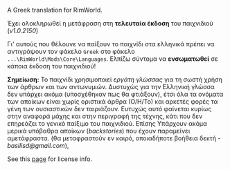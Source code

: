 A Greek translation for RimWorld.

Έχει ολοκληρωθεί η μετάφραση στη **τελευταία έκδοση** του παιχνιδιού (_v1.0.2150_)

Γι' αυτούς που θέλουνε να παίξουν το παιχνίδι στα ελληνικά πρέπει να αντιγράψουν τον φάκελο `Greek` στο φάκελο `...\RimWorld\Mods\Core\Languages`. Ελπίζω σύντομα να **ενσωματωθεί** σε κάποια έκδοση του παιχνιδιού!

**Σημείωση:** Το παιχνίδι χρησιμοποιεί _εργάτη γλώσσας_ για τη σωστή χρήση των άρθρων και των αντωνυμιών. Δυστυχώς για την Ελληνική γλώσσα δεν υπάρχει ακόμα (υποσχέθηκαν πως θα φτιάξουν), έτσι όλα τα ονόματα των αποίκων είναι χωρίς οριστικά άρθρα (Ο/Η/Το) και αρκετές φορές τα γένη των ουσιαστικών δεν ταιριάζουν. Ευτυχώς αυτό φαίνεται κυρίως στην αναφορά μάχης και στην περιγραφή της τέχνης, κάτι που δεν επηρεάζει το γενικό παίξιμο του παιχνιδιού. Επίσης Υπάρχουν ακόμα μερικά υπόβαθρα αποίκων (_backstories_) που έχουν παραμείνει αμετάφραστα. (θα μεταφραστούν εν καιρό, οποιαδήποτε βοήθεια δεκτή -_basilisd@gmail.com_),  

See this [page](http://ludeon.com/forums/index.php?topic=2933.0) for license info.
